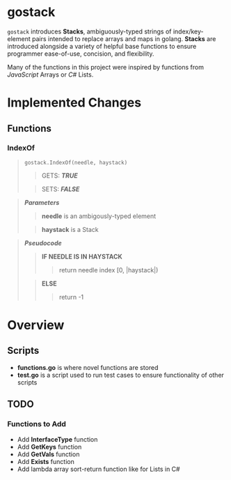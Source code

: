 # gostack
 `gostack` introduces **Stacks**, ambiguously-typed strings of index/key-element pairs intended to replace arrays and maps in golang.  **Stacks** are introduced alongside a variety of helpful base functions to ensure programmer ease-of-use, concision, and flexibility.

 Many of the functions in this project were inspired by functions from *JavaScript* Arrays or *C#* Lists.

<h1>Implemented Changes</h1>

<h2>Functions</h2>

<h3>IndexOf</h3>

> `gostack.IndexOf(needle, haystack)`
>> GETS: ***TRUE***
>
>> SETS: ***FALSE***

> ***Parameters***
>> **needle** is an ambigously-typed element
>
>> **haystack** is a Stack

> ***Pseudocode***
>> **IF NEEDLE IS IN HAYSTACK**
>>> return needle index [0, |haystack|)
>
>> **ELSE**
>>> return -1

<h1>Overview</h1>

 <h2>Scripts</h2>

 * **functions.go** is where novel functions are stored
 * **test.go** is a script used to run test cases to ensure functionality of other scripts

<h2>TODO</h2>

<h3>Functions to Add</h3>

* Add **InterfaceType** function
* Add **GetKeys** function
* Add **GetVals** function
* Add **Exists** function
* Add lambda array sort-return function like for Lists in C#
